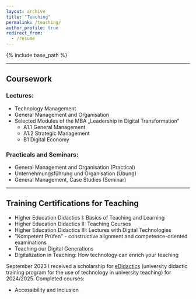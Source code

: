 ```yaml
---
layout: archive
title: "Teaching"
permalink: /teaching/
author_profile: true
redirect_from:
  - /resume
---
```


{% include base_path %}

---

## Coursework

### Lectures:
  * Technology Management
  * General Management and Organisation
  * Selected Modules of the MBA „Leadership in Digital Transformation“
    * A1.1 General Management
    * A1.2 Strategic Management
    * B1 Digital Economy

### Practicals and Seminars:
  * General Management and Organisation (Practical)
  * Unternehmungsführung und Organisation (Übung)
  * General Management, Case Studies (Seminar)

---

## Training Certifications for Teaching

* Higher Education Didactics I: Basics of Teaching and Learning
* Higher Education Didactics II: Teaching Courses
* Higher Education Didactics III: Lectures with Digital Technologies
* "Kompetent Prüfen" - constructive alignment and competence-oriented examinations
* Teaching our Digital Generations
* Digitalization in Teaching: How technology can enrich your teaching


September 2023 I received a scholarship for [eDidactics](https://edidactics.at/) (university didactic training program for the use of technology in university teaching) for 2024/2025. Completed courses:
* Accessibility and Inclusion
